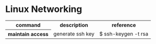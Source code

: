 <table style="width:100%" >

# Linux Networking

<tr>
<th>command</th>
<th>description <br /></th>
<th>reference <br /></th>
</tr>

<tr>
<th>maintain access</th>
<td>generate ssh key <br /></td>
<td>$ ssh-keygen -t rsa <br /></td>
</tr>

</table>